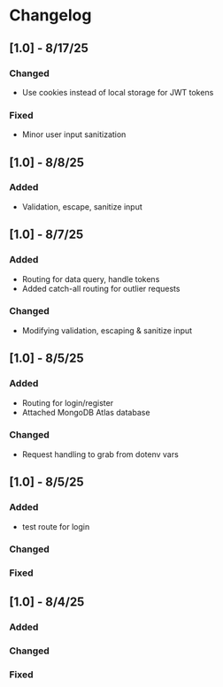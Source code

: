 # Changelog

## [1.0] - 8/17/25

### Changed
- Use cookies instead of local storage for JWT tokens

### Fixed
- Minor user input sanitization

## [1.0] - 8/8/25

### Added
- Validation, escape, sanitize input

## [1.0] - 8/7/25

### Added
- Routing for data query, handle tokens
- Added catch-all routing for outlier requests

### Changed
- Modifying validation, escaping & sanitize input

## [1.0] - 8/5/25

### Added
- Routing for login/register
- Attached MongoDB Atlas database

### Changed
- Request handling to grab from dotenv vars

## [1.0] - 8/5/25

### Added
- test route for login

### Changed

### Fixed

## [1.0] - 8/4/25

### Added

### Changed

### Fixed